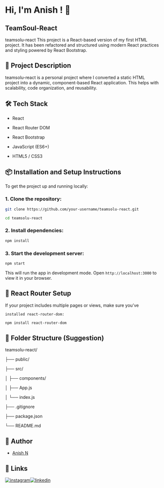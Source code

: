 
# Hi, I'm Anish ! 👋

## TeamSoul-React

teamsolu-react
This project is a React-based version of my first HTML project. It has been refactored and structured using modern React practices and styling powered by React Bootstrap.

## 🚀 Project Description

teamsolu-react is a personal project where I converted a static HTML project into a dynamic, component-based React application. This helps with scalability, code organization, and reusability.

## 🛠️ Tech Stack

- React

- React Router DOM

- React Bootstrap

- JavaScript (ES6+)

- HTML5 / CSS3


## 📦 Installation and Setup Instructions

To get the project up and running locally:

### 1. Clone the repository:

```bash
git clone https://github.com/your-username/teamsolu-react.git
```
```bash
cd teamsolu-react
```

### 2. Install dependencies:

```bash
npm install
```

### 3. Start the development server:
```bash
npm start
```
This will run the app in development mode.
Open ``http://localhost:3000`` to view it in your browser.

## 🔁 React Router Setup

If your project includes multiple pages or views, make sure you’ve

```installed react-router-dom:```

```bash
npm install react-router-dom
```

## 📁 Folder Structure (Suggestion)

teamsolu-react/

├── public/

├── src/

│   ├── components/

│   ├── App.js

│   └── index.js

├── .gitignore

├── package.json

└── README.md

## 🙌 Author
- [Anish N](http://github.com/Anishsony1999)



## 🔗 Links
[![instagram](https://img.shields.io/badge/anish_sony-1DA1F2?style=for-the-badge&logo=instagram&logoColor=white)](https://www.instagram.com/anish_sony_/)[![linkedin](https://img.shields.io/badge/Anish_sony-0A66C2?style=for-the-badge&logo=linkedin&logoColor=white)](https://www.linkedin.com/in/anish-sony/)
